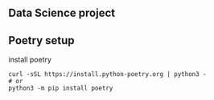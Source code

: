 ## Data Science project

## Poetry setup
install poetry
```
curl -sSL https://install.python-poetry.org | python3 -
# or
python3 -m pip install poetry
```